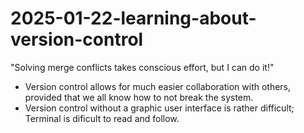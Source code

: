 # 2025-01-22-learning-about-version-control

"Solving merge conflicts takes conscious effort, but I can do it!"

- Version control allows for much easier collaboration with others, provided that we all know how to not break the system.
- Version control without a graphic user interface is rather difficult; Terminal is dificult to read and follow.
